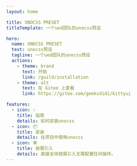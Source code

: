 ```yaml
---
layout: home

title: UNOCSS PRESET
titleTemplate: 一个ued团队的unocss预设

hero:
  name: UNOCSS PRESET
  text: unocss预设
  tagline: 一个ued团队的unocss预设
  actions:
    - theme: brand
      text: 开始
      link: /guild/installation
    - theme: alt
      text: 在 Gitee 上查看
      link: https://gitee.com/geeksdidi/kittyui

features:
  - icon: 💡
    title: 指南
    details: 如何安装unocss
  - icon: 📦
    title: 安装
    details: 在项目中使用unocss
  - icon: 🛠️
    title: 按需引入
    details: 直接支持按需引入无需配置任何插件。
---
```




